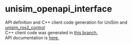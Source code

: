 # unisim_openapi_interface

API definition and C++ client code generation for UniSim and [unisim_ros2_control](https://github.com/OUXT-Polaris/unisim_ros2_control)  
C++ client code was generated in [this branch.](https://github.com/OUXT-Polaris/unisim_ros2_control/master/src/api_client)  
API documentation is [here.](https://ouxt-polaris.github.io/unisim_openapi_interface/)  